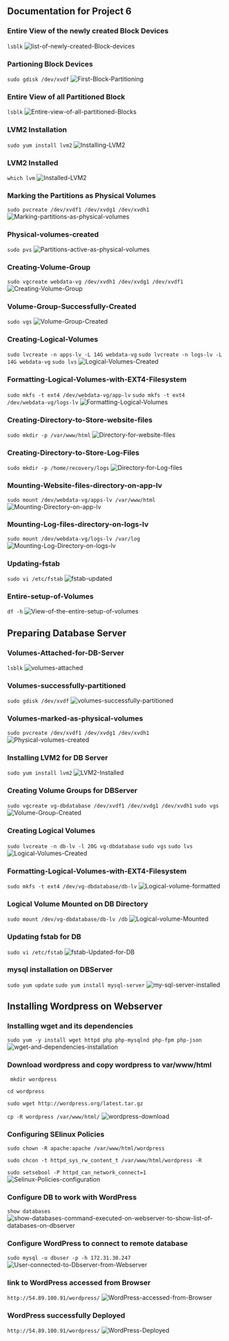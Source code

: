 ## **Documentation for Project 6**

### Entire View of the newly created Block Devices 
`lsblk`
![list-of-newly-created-Block-devices](./Images-WebServer/newly-created-block-device-list.png)

### Partioning Block Devices
`sudo gdisk /dev/xvdf`
![First-Block-Partitioning](./Images-WebServer/first-volume-partition.png)

### Entire View of all Partitioned Block
`lsblk`
![Entire-view-of-all-partitioned-Blocks](./Images-WebServer/all-volumes-partitioned.png)

### LVM2 Installation
`sudo yum install lvm2`
![Installing-LVM2](./Images-WebServer/LVM2-installation.png)

### LVM2 Installed
`which lvm`
![Installed-LVM2](./Images-WebServer/LVM2-Installed.png)

### Marking the Partitions as Physical Volumes
`sudo pvcreate /dev/xvdf1 /dev/xvdg1 /dev/xvdh1`
![Marking-partitions-as-physical-volumes](./Images-WebServer/marking-our-partions-as-physical-volumes.png)

### Physical-volumes-created
`sudo pvs`
![Partitions-active-as-physical-volumes](./Images-WebServer/our-partitions-active-as-physical-volumes.png)

### Creating-Volume-Group
`sudo vgcreate webdata-vg /dev/xvdh1 /dev/xvdg1 /dev/xvdf1`
![Creating-Volume-Group](./Images-WebServer/Creating-volume-groups.png)

### Volume-Group-Successfully-Created
`sudo vgs`
![Volume-Group-Created](./Images-WebServer/volumegroup-successfully-created.png)

### Creating-Logical-Volumes
`sudo lvcreate -n apps-lv -L 14G webdata-vg`
`sudo lvcreate -n logs-lv -L 14G webdata-vg`
`sudo lvs`
![Logical-Volumes-Created](./Images-WebServer/Logical-Volumes-created.png)

### Formatting-Logical-Volumes-with-EXT4-Filesystem
`sudo mkfs -t ext4 /dev/webdata-vg/app-lv`
`sudo mkfs -t ext4 /dev/webdata-vg/logs-lv`
![Formatting-Logical-Volumes](./Images-WebServer/formating-logical-volumes-with-ext4-file-system.png)

### Creating-Directory-to-Store-website-files
`sudo mkdir -p /var/www/html`
![Directory-for-website-files](./Images-WebServer/creating-directory-to-store-website-files.png)

### Creating-Directory-to-Store-Log-Files
`sudo mkdir -p /home/recovery/logs`
![Directory-for-Log-files](./Images-WebServer/creating-directory-to-store-log-files.png)

### Mounting-Website-files-directory-on-app-lv
`sudo mount /dev/webdata-vg/apps-lv /var/www/html`
![Mounting-Directory-on-app-lv](./Images-WebServer/app-lv-mounted-on-directory-html-created.png)

### Mounting-Log-files-directory-on-logs-lv
`sudo mount /dev/webdata-vg/logs-lv /var/log`
![Mounting-Log-Directory-on-logs-lv](./Images-WebServer/log-files-mounted-on-logs-lv.png)

### Updating-fstab
`sudo vi /etc/fstab`
![fstab-updated](./Images-WebServer/fstab-updated.png)

### Entire-setup-of-Volumes
`df -h`
![View-of-the-entire-setup-of-volumes](./Images-WebServer/entire-setup-view-of-volumes.png)

## **Preparing Database Server**

### Volumes-Attached-for-DB-Server
`lsblk`
![volumes-attached](./Images-DBServer/Volumes-attached-for-DBServer.png)


### Volumes-successfully-partitioned
`sudo gdisk /dev/xvdf`
![volumes-successfully-partitioned](./Images-DBServer/Successful-partitioning-of-volumes.png)

### Volumes-marked-as-physical-volumes
`sudo pvcreate /dev/xvdf1 /dev/xvdg1 /dev/xvdh1`
![Physical-volumes-created](./Images-DBServer/Volumes-marked-as-physical-volumes.png)

### Installing LVM2 for DB Server
`sudo yum install lvm2`
![LVM2-Installed](./Images-DBServer/lvm2-installed-for-dbSever.png)

### Creating Volume Groups for DBServer
`sudo vgcreate vg-dbdatabase /dev/xvdf1 /dev/xvdg1 /dev/xvdh1`
`sudo vgs`
![Volume-Group-Created](./Images-DBServer/volumes-successfully-attached-to-a-volume-group.png)

### Creating Logical Volumes
`sudo lvcreate -n db-lv -l 20G vg-dbdatabase`
`sudo vgs`
`sudo lvs`
![Logical-Volumes-Created](./Images-DBServer/logical-volume-created-for-dbServer.png)

### Formatting-Logical-Volumes-with-EXT4-Filesystem
`sudo mkfs -t ext4 /dev/vg-dbdatabase/db-lv`
![Logical-volume-formatted](./Images-DBServer/formatting-logical-volume-with-ext4.png)

### Logical Volume Mounted on DB Directory
`sudo mount /dev/vg-dbdatabase/db-lv /db`
![Logical-volume-Mounted](./Images-DBServer/logical-volume-mounted-on-db-directory.png)

### Updating fstab for DB
`sudo vi /etc/fstab`
![fstab-Updated-for-DB](./Images-DBServer/fstab-updated.png)
### mysql installation on DBServer
`sudo yum update`
`sudo yum install mysql-server`
![my-sql-server-installed](./Images-DBServer/my-sql-server-installed-on-dbserver.png)

## **Installing Wordpress on Webserver**
### Installing wget and its dependencies
`sudo yum -y install wget httpd php php-mysqlnd php-fpm php-json`
![wget-and-dependencies-installation](./Images-WebServer/wget-and-it-dependencies-installed.png)

### Download wordpress and copy wordpress to var/www/html
` mkdir wordpress`

`cd wordpress`

`sudo wget http://wordpress.org/latest.tar.gz`

`cp -R wordpress /var/www/html/`
![wordpress-download](./Images-WebServer/WordPress-downloaded-and-copied-to-var-www-html.png)

### Configuring SElinux Policies
`sudo chown -R apache:apache /var/www/html/wordpress`

`sudo chcon -t httpd_sys_rw_content_t /var/www/html/wordpress -R`

`sudo setsebool -P httpd_can_network_connect=1`
![Selinux-Policies-configuration](./Images-WebServer/SElinux-policies-configured.png)

### Configure DB to work with WordPress
`show databases`
![show-databases-command-executed-on-webserver-to-show-list-of-databases-on-dbserver](./Images-WebServer/show-databases-command-executed-on-webserver-to-show-list-of-databases-on-dbserver.png)

### Configure WordPress to connect to remote database
`sudo mysql -u dbuser -p -h 172.31.30.247`
![User-connected-to-Dbserver-from-Webserver](./Images-WebServer/user-connected-to-dbserver-successfully-from-webserver.png)

### link to WordPress accessed from Browser
`http://54.89.100.91/wordpress/`
![WordPress-accessed-from-Browser](./Images-WebServer/Wordpress-accessed.png)

### WordPress successfully Deployed
`http://54.89.100.91/wordpress/`
![WordPress-Deployed](./Images-WebServer/successfully-deployed-wordpress.png)